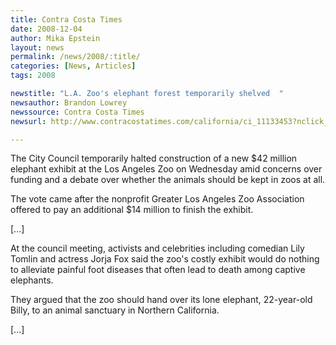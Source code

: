 ```yaml
---
title: Contra Costa Times
date: 2008-12-04
author: Mika Epstein
layout: news
permalink: /news/2008/:title/
categories: [News, Articles]
tags: 2008

newstitle: "L.A. Zoo's elephant forest temporarily shelved  "
newsauthor: Brandon Lowrey  
newssource: Contra Costa Times  
newsurl: http://www.contracostatimes.com/california/ci_11133453?nclick_check=1  

---
```


The City Council temporarily halted construction of a new $42 million elephant exhibit at the Los Angeles Zoo on Wednesday amid concerns over funding and a debate over whether the animals should be kept in zoos at all.

The vote came after the nonprofit Greater Los Angeles Zoo Association offered to pay an additional $14 million to finish the exhibit. 

[...]

At the council meeting, activists and celebrities including comedian Lily Tomlin and actress Jorja Fox said the zoo's costly exhibit would do nothing to alleviate painful foot diseases that often lead to death among captive elephants.

They argued that the zoo should hand over its lone elephant, 22-year-old Billy, to an animal sanctuary in Northern California. 

[...]

